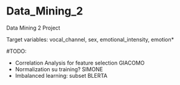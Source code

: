 # Data_Mining_2
Data Mining 2 Project

Target variables: vocal_channel, sex, emotional_intensity, emotion*

#TODO:
- Correlation Analysis for feature selection GIACOMO
- Normalization su training? SIMONE
- Imbalanced learning: subset BLERTA
